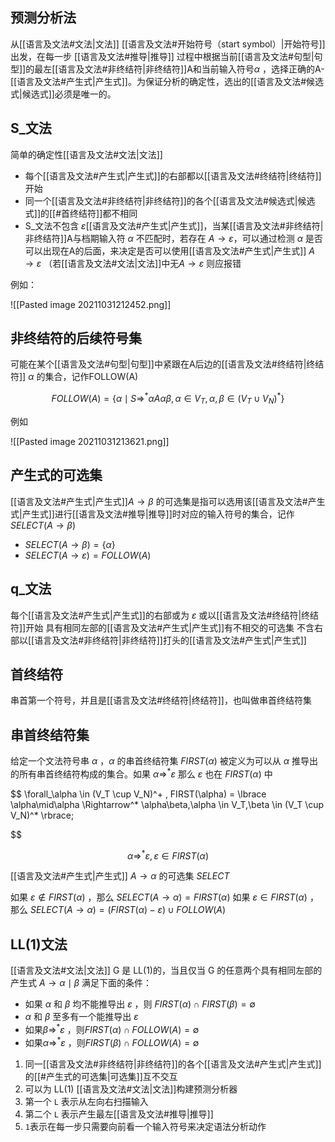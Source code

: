 ## 预测分析法

从[[语言及文法#文法|文法]] [[语言及文法#开始符号（start symbol）|开始符号]]出发，在每一步 [[语言及文法#推导|推导]] 过程中根据当前[[语言及文法#句型|句型]]的最左[[语言及文法#非终结符|非终结符]]A和当前输入符号$\alpha$ ，选择正确的A-[[语言及文法#产生式|产生式]]。为保证分析的确定性，选出的[[语言及文法#候选式|候选式]]必须是唯一的。

## S_文法
简单的确定性[[语言及文法#文法|文法]]
- 每个[[语言及文法#产生式|产生式]]的右部都以[[语言及文法#终结符|终结符]]开始
- 同一个[[语言及文法#非终结符|非终结符]]的各个[[语言及文法#候选式|候选式]]的[[#首终结符]]都不相同
- S_文法不包含 $\varepsilon$[[语言及文法#产生式|产生式]]，当某[[语言及文法#非终结符|非终结符]]A与档期输入符 $\alpha$ 不匹配时，若存在 $A\to\varepsilon$，可以通过检测 $\alpha$ 是否可以出现在A的后面，来决定是否可以使用[[语言及文法#产生式|产生式]] $A\to\varepsilon$ （若[[语言及文法#文法|文法]]中无$A\to\varepsilon$ 则应报错

例如：

![[Pasted image 20211031212452.png]]

## 非终结符的后续符号集

可能在某个[[语言及文法#句型|句型]]中紧跟在A后边的[[语言及文法#终结符|终结符]] $\alpha$ 的集合，记作FOLLOW(A)

$$
FOLLOW(A) = \lbrace\alpha\mid S \Rightarrow^*\alpha A \alpha \beta,\alpha \in V_T,\alpha,\beta \in (V_T \cup V_N)^*\rbrace
$$

例如

![[Pasted image 20211031213621.png]]


## 产生式的可选集

[[语言及文法#产生式|产生式]]$A\to\beta$ 的可选集是指可以选用该[[语言及文法#产生式|产生式]]进行[[语言及文法#推导|推导]]时对应的输入符号的集合，记作$SELECT(A\to\beta)$
- $SELECT(A\to\beta) = \lbrace\alpha\rbrace$
-  $SELECT(A\to\varepsilon) = FOLLOW(A)$

## q_文法

每个[[语言及文法#产生式|产生式]]的右部或为 $\varepsilon$ 或以[[语言及文法#终结符|终结符]]开始
具有相同左部的[[语言及文法#产生式|产生式]]有不相交的可选集
不含右部以[[语言及文法#非终结符|非终结符]]打头的[[语言及文法#产生式|产生式]]

## 首终结符

串首第一个符号，并且是[[语言及文法#终结符|终结符]]，也叫做串首终结符集

## 串首终结符集

给定一个文法符号串 $\alpha$ ，$\alpha$ 的串首终结符集 $FIRST(\alpha)$ 被定义为可以从 $\alpha$ 推导出的所有串首终结符构成的集合。如果 $\alpha \Rightarrow^* \varepsilon$  那么 $\varepsilon$ 也在 $FIRST(\alpha)$ 中

$$
\forall_\alpha \in (V_T \cup V_N)^+ , FIRST(\alpha) = \lbrace \alpha\mid\alpha \Rightarrow^* \alpha\beta,\alpha \in V_T,\beta \in (V_T \cup V_N)^* \rbrace;

$$

$$
\alpha \Rightarrow ^* \varepsilon , \varepsilon \in FIRST(\alpha)
$$


[[语言及文法#产生式|产生式]] $A \to \alpha$ 的可选集 $SELECT$

如果 $\varepsilon \notin FIRST(\alpha)$ ，那么 $SELECT(A\to\alpha)=FIRST(\alpha)$
如果 $\varepsilon \in FIRST(\alpha)$ ，那么 $SELECT(A\to\alpha)=(FIRST(\alpha)-\varepsilon) \cup FOLLOW(A)$


## LL(1)文法

[[语言及文法#文法|文法]] G 是 LL(1)的，当且仅当  G 的任意两个具有相同左部的产生式 $A\to\alpha\mid\beta$ 满足下面的条件：

- 如果 $\alpha$ 和 $\beta$ 均不能推导出 $\varepsilon$ ，则 $FIRST(\alpha) \cap FIRST(\beta)= \emptyset$
-  $\alpha$ 和 $\beta$ 至多有一个能推导出 $\varepsilon$ 
-  如果$\beta \Rightarrow^*\varepsilon$ ，则$FIRST(\alpha) \cap FOLLOW(A)= \emptyset$
-  如果$\alpha \Rightarrow^*\varepsilon$ ，则$FIRST(\beta) \cap FOLLOW(A)= \emptyset$

1. 同一[[语言及文法#非终结符|非终结符]]的各个[[语言及文法#产生式|产生式]]的[[#产生式的可选集|可选集]]互不交互
2. 可以为 LL(1) [[语言及文法#文法|文法]]构建预测分析器
3. 第一个 `L` 表示从左向右扫描输入
3. 第二个 `L` 表示产生最左[[语言及文法#推导|推导]]
4. `1`表示在每一步只需要向前看一个输入符号来决定语法分析动作